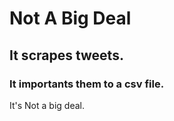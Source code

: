 # Not A Big Deal
## It scrapes tweets. 
### It importants them to a csv file. 
It's Not a big deal.
